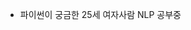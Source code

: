 - 파이썬이 궁금한 25세 여자사람
  NLP 공부중 

<!---
7rohj/7rohj is a ✨ special ✨ repository because its `README.md` (this file) appears on your GitHub profile.
You can click the Preview link to take a look at your changes.
--->
